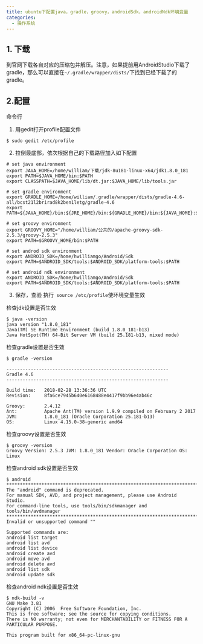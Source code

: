 ```yaml
---
title: ubuntu下配置java，gradle，groovy，androidSdk，androidNdk环境变量
categories:
  - 操作系统
---
```


## 1. 下载
到官网下载各自对应的压缩包并解压。注意，如果提前用AndroidStudio下载了gradle，那么可以直接在`~/.gradle/wrapper/dists/`下找到已经下载了的gradle。
## 2.配置
命令行

1. 用gedit打开profile配置文件
``` shell
$ sudo gedit /etc/profile
```
2. 拉倒最底部，依次根据自己的下载路径加入如下配置
```
# set java environment
export JAVA_HOME=/home/william/下载/jdk-8u181-linux-x64/jdk1.8.0_181
export PATH=$JAVA_HOME/bin:$PATH
export CLASSPATH=$JAVA_HOME/lib/dt.jar:$JAVA_HOME/lib/tools.jar

# set gradle environment
export GRADLE_HOME=/home/william/.gradle/wrapper/dists/gradle-4.6-all/bcst21l2brirad8k2ben1letg/gradle-4.6
export PATH=${JAVA_HOME}/bin:${JRE_HOME}/bin:${GRADLE_HOME}/bin:${JAVA_HOME}:${PATH}

# set groovy environment
export GROOVY_HOME="/home/william/公共的/apache-groovy-sdk-2.5.3/groovy-2.5.3"
export PATH=$GROOVY_HOME/bin:$PATH

# set androd sdk environment
export ANDROID_SDK=/home/hwilliamgo/Android/Sdk
export PATH=$ANDROID_SDK/tools:$ANDROID_SDK/platform-tools:$PATH

# set android ndk environment
export ANDROID_SDK=/home/hwilliamgo/Android/Sdk
export PATH=$ANDROID_SDK/tools:$ANDROID_SDK/platform-tools:$PATH

```
3. 保存，查验
执行` source /etc/profile`使环境变量生效

检查jdk设置是否生效
``` shell
$ java -version
java version "1.8.0_181"
Java(TM) SE Runtime Environment (build 1.8.0_181-b13)
Java HotSpot(TM) 64-Bit Server VM (build 25.181-b13, mixed mode)
```

检查gradle设置是否生效
``` shell
$ gradle -version

------------------------------------------------------------
Gradle 4.6
------------------------------------------------------------

Build time:   2018-02-28 13:36:36 UTC
Revision:     8fa6ce7945b640e6168488e4417f9bb96e4ab46c

Groovy:       2.4.12
Ant:          Apache Ant(TM) version 1.9.9 compiled on February 2 2017
JVM:          1.8.0_181 (Oracle Corporation 25.181-b13)
OS:           Linux 4.15.0-38-generic amd64
```

检查groovy设置是否生效
``` shell
$ groovy -version
Groovy Version: 2.5.3 JVM: 1.8.0_181 Vendor: Oracle Corporation OS: Linux
```

检查android sdk设置是否生效
``` shell
$ android
*************************************************************************
The "android" command is deprecated.
For manual SDK, AVD, and project management, please use Android Studio.
For command-line tools, use tools/bin/sdkmanager and tools/bin/avdmanager
*************************************************************************
Invalid or unsupported command ""

Supported commands are:
android list target
android list avd
android list device
android create avd
android move avd
android delete avd
android list sdk
android update sdk
```

检查android ndk设置是否生效
``` shell
$ ndk-build -v
GNU Make 3.81
Copyright (C) 2006  Free Software Foundation, Inc.
This is free software; see the source for copying conditions.
There is NO warranty; not even for MERCHANTABILITY or FITNESS FOR A
PARTICULAR PURPOSE.

This program built for x86_64-pc-linux-gnu
```
                                                                                                                                                                                                                                                                                                                                                                                                                                                                                                                                                                                                                                                                                                                                                                                                                                                                                                                                                                                                                                                                                                                                                                                                                                                                                                                                                                                                                                                                                                                                                                                                                                                                                                                                                                                                                                                                                                                                                                                                                                                                                                                                                                                                                                                                                                                                                                                                                                                                                                                                                                                                                                                                                                                                                                                                                                                                                                                                                                                                                                                                                                                                                                                                                                                                                                                                                                                                                                                                                                                                                                                                                                                                                                                                                                                                                                                                                                                                                                                                                                                                                                                                                                                                                                                                                                                                                                                                                                                                                                                                                                                                                                                                                                                                                                                                                                                                                                                                                                                                                                                                                                                                                                                                                                                                                                                                                                                                                                                                                                                                                                                                                                                                                                                                                                                                                                                                                                                                                                                                                                                                                                                                                                                                                                                                                                                                                                                                                                                                                                                                                                                                                                                                                                                                                                                                                                                                                                                                                                                                                                                                                                                                                                                                                                                                                                                                                                                                                                                                                             